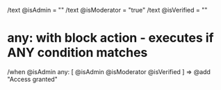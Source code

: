 /text @isAdmin = ""
/text @isModerator = "true"
/text @isVerified = ""

# any: with block action - executes if ANY condition matches
/when @isAdmin any: [
  @isAdmin
  @isModerator
  @isVerified
] => @add "Access granted"